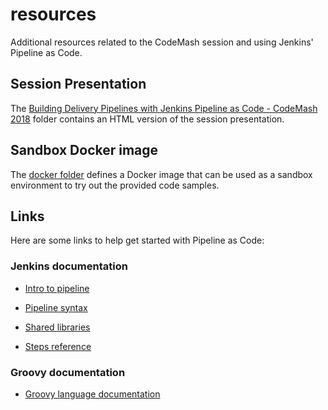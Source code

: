 # resources

Additional resources related to the CodeMash session and using Jenkins' Pipeline as Code. 

## Session Presentation

The [Building Delivery Pipelines with Jenkins Pipeline as Code - CodeMash 2018](/Building%20Delivery%20Pipelines%20with%20Jenkins%20Pipeline%20as%20Code%20-%20CodeMash%202018/)
folder contains an HTML version of the session presentation.

## Sandbox Docker image

The [docker folder](/docker/) defines a Docker image that can be used as a sandbox environment 
to try out the provided code samples.

## Links

Here are some links to help get started with Pipeline as Code:

### Jenkins documentation

- [Intro to pipeline](https://jenkins.io/doc/book/pipeline)

- [Pipeline syntax](https://jenkins.io/doc/book/pipeline/syntax)

- [Shared libraries](https://jenkins.io/doc/book/pipeline/shared-libraries)

- [Steps reference](https://jenkins.io/doc/pipeline/steps/)

### Groovy documentation

- [Groovy language documentation](http://groovy-lang.org/documentation.html)


